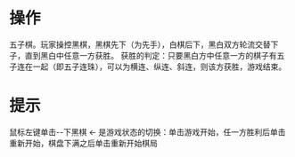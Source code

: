 # 操作

五子棋。玩家操控黑棋，黑棋先下（为先手），白棋后下，黑白双方轮流交替下子，直到黑白中任意一方获胜。 
获胜的判定：只要黑白方中任意一方的棋子有五子连在一起（即五子连珠），可以为横连、纵连、斜连，则该方获胜，游戏结束。
# 提示

鼠标左键单击--下黑棋
← 是游戏状态的切换：单击游戏开始，任一方胜利后单击重新开始，棋盘下满之后单击重新开始棋局
